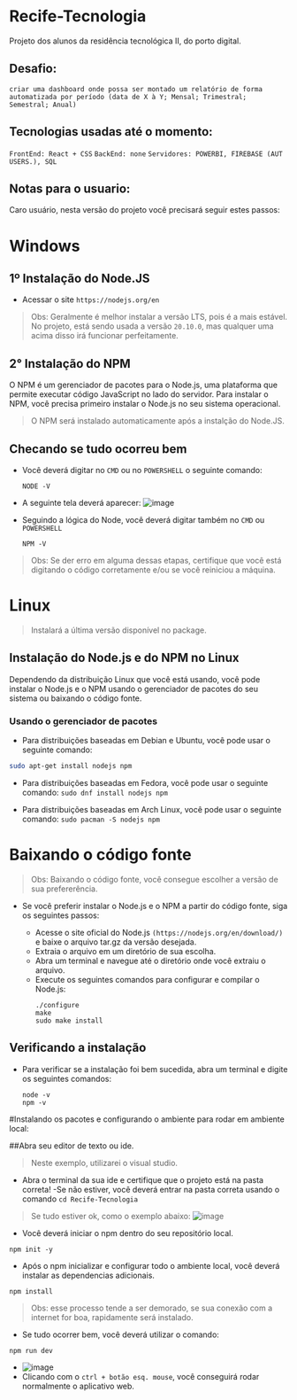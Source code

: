 # Recife-Tecnologia

Projeto dos alunos da residência tecnológica II, do porto digital.

## Desafio:

`criar uma dashboard onde possa ser montado um relatório de forma automatizada por período (data de X à Y; Mensal; Trimestral; Semestral; Anual)`

## Tecnologias usadas até o momento:

`FrontEnd: React + CSS`
`BackEnd: none`
`Servidores: POWERBI, FIREBASE (AUT USERS.), SQL`

## Notas para o usuario:

Caro usuário, nesta versão do projeto você precisará seguir estes passos:

# Windows 



## 1º Instalação do Node.JS
- Acessar o site
```https://nodejs.org/en```

> Obs: Geralmente é melhor instalar a versão LTS, pois é a mais estável.
> No projeto, está sendo usada a versão ```20.10.0```, mas qualquer uma acima disso irá funcionar perfeitamente. 


## 2° Instalação do NPM
O NPM é um gerenciador de pacotes para o Node.js, uma plataforma que permite executar código JavaScript no lado do servidor. Para instalar o NPM, você precisa primeiro instalar o Node.js no seu sistema operacional.

> O NPM será instalado automaticamente após a instalção do Node.JS.


## Checando se tudo ocorreu bem
- Você deverá digitar no ```CMD``` ou no ```POWERSHELL``` o seguinte comando:
  ```
  NODE -V
  ```
- A seguinte tela deverá aparecer:
  ![image](https://github.com/Squad7FICR/Recife-Tecnologia/assets/122830909/bdacb59a-e797-49f5-bf7a-d1b27ef4fe4e)

 - Seguindo a lógica do Node, você deverá digitar também no ```CMD``` ou ```POWERSHELL```
   ```
   NPM -V
   ```
> Obs: Se der erro em alguma dessas etapas, certifique que você está digitando o código corretamente e/ou se você reiniciou a máquina.

# Linux

> Instalará a última versão disponível no package.

## Instalação do Node.js e do NPM no Linux

Dependendo da distribuição Linux que você está usando, você pode instalar o Node.js e o NPM usando o gerenciador de pacotes do seu sistema ou baixando o código fonte.

### Usando o gerenciador de pacotes

- Para distribuições baseadas em Debian e Ubuntu, você pode usar o seguinte comando:

```bash
sudo apt-get install nodejs npm
```
 
- Para distribuições baseadas em Fedora, você pode usar o seguinte comando:
```sudo dnf install nodejs npm```


- Para distribuições baseadas em Arch Linux, você pode usar o seguinte comando:
```sudo pacman -S nodejs npm```

# Baixando o código fonte
> Obs: Baixando o código fonte, você consegue escolher a versão de sua prefererência.

- Se você preferir instalar o Node.js e o NPM a partir do código fonte, siga os seguintes passos:

  - Acesse o site oficial do Node.js ```(https://nodejs.org/en/download/)``` e baixe o arquivo tar.gz da 
    versão desejada.
  - Extraia o arquivo em um diretório de sua escolha.
  - Abra um terminal e navegue até o diretório onde você extraiu o arquivo.
  - Execute os seguintes comandos para configurar e compilar o Node.js: 
    ```
    ./configure
    make
    sudo make install
    ```

## Verificando a instalação
- Para verificar se a instalação foi bem sucedida, abra um terminal e digite os seguintes comandos:
  ```
  node -v
  npm -v
  ```
  


#Instalando os pacotes e configurando o ambiente para rodar em ambiente local:

##Abra seu editor de texto ou ide.
> Neste exemplo, utilizarei o visual studio.

- Abra o terminal da sua ide e certifique que o projeto está na pasta correta!
  -Se não estiver, você deverá entrar na pasta correta usando o comando ```cd Recife-Tecnologia```
> Se tudo estiver ok, como o exemplo abaixo:
> ![image](https://github.com/Squad7FICR/Recife-Tecnologia/assets/122830909/66968d2f-9357-4a6f-95f6-ef04555474bb)

- Você deverá iniciar o npm dentro do seu repositório local.
```
npm init -y
```
- Após o npm inicializar e configurar todo o ambiente local, você deverá instalar as dependencias adicionais.
```
npm install
```
> Obs: esse processo tende a ser demorado, se sua conexão com a internet for boa, rapidamente será instalado.
- Se tudo ocorrer bem, você deverá utilizar o comando:
```
npm run dev
```
- ![image](https://github.com/Squad7FICR/Recife-Tecnologia/assets/122830909/07f54e6b-ef64-489a-805a-a6c05bc80a55)
 - Clicando com o ```ctrl + botão esq. mouse```, você conseguirá rodar normalmente o aplicativo web.
